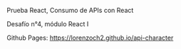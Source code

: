 Prueba React, Consumo de APIs con React

Desafío n°4, módulo React I

Github Pages: https://lorenzoch2.github.io/api-character